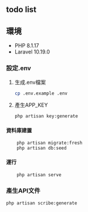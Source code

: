 ## todo list
## 環境
- PHP 8.1.17
- Laravel 10.19.0

### 設定.env
1. 生成.env檔案

    ```bash
    cp .env.example .env
    ```
2. 產生APP_KEY

    ```bash
    php artisan key:generate
    ```

#### 資料庫建置
```
    php artisan migrate:fresh
    php artisan db:seed
```

#### 運行
```
    php artisan serve
```

### 產生API文件
```
php artisan scribe:generate
```
